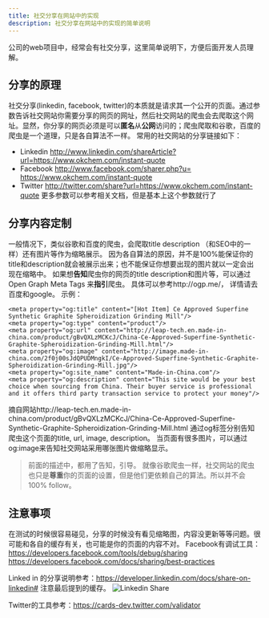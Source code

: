 ```yaml
---
title: 社交分享在网站中的实现
description: 社交分享在网站中的实现的简单说明
---
```

公司的web项目中，经常会有社交分享，这里简单说明下，方便后面开发人员理解。

## 分享的原理
社交分享(linkedin, facebook, twitter)的本质就是请求其一个公开的页面。通过参数告诉社交网站你需要分享的网页的网址，然后社交网站的爬虫会去爬取这个网址。显然，你分享的网页必须是可以**匿名**从**公网**访问的；爬虫爬取和谷歌，百度的爬虫是一个道理，只是各自算法不一样。
常用的社交网站的分享链接如下：
 - Linkedin http://www.linkedin.com/shareArticle?url=https://www.okchem.com/instant-quote
 - Facebook http://www.facebook.com/sharer.php?u= https://www.okchem.com/instant-quote
 - Twitter http://twitter.com/share?url=https://www.okchem.com/instant-quote
更多参数可以参考相关文档，但是基本上这个参数就行了

## 分享内容定制
一般情况下，类似谷歌和百度的爬虫，会爬取title description （和SEO中的一样）还有图片等作为缩略展示。 因为各自算法的原因，并不是100%能保证你的title和description就会被展示出来；也不能保证你想要出现的图片就以一定会出现在缩略中。
如果想**告知**爬虫你的网页的title description和图片等，可以通过Open Graph Meta Tags 来**指引**爬虫。 具体可以参考http://ogp.me/， 详情请去百度和google。
示例：

```
<meta property="og:title" content="[Hot Item] Ce Approved Superfine Synthetic Graphite Spheroidization Grinding Mill"/>
<meta property="og:type" content="product"/>
<meta property="og:url" content="http://leap-tech.en.made-in-china.com/product/gBvQXLzMCKcJ/China-Ce-Approved-Superfine-Synthetic-Graphite-Spheroidization-Grinding-Mill.html"/>
<meta property="og:image" content="http://image.made-in-china.com/2f0j00sJdQPUDMngkI/Ce-Approved-Superfine-Synthetic-Graphite-Spheroidization-Grinding-Mill.jpg"/>
<meta property="og:site_name" content="Made-in-China.com"/>
<meta property="og:description" content="This site would be your best choice when sourcing from China. Their buyer service is professional and it offers third party transaction service to protect your money"/>
```
摘自网站http://leap-tech.en.made-in-china.com/product/gBvQXLzMCKcJ/China-Ce-Approved-Superfine-Synthetic-Graphite-Spheroidization-Grinding-Mill.html 通过og标签分别告知爬虫这个页面的title, url, image, description。 当页面有很多图片，可以通过og:image来告知社交网站采用哪张图片做缩略显示。
> 前面的描述中，都用了告知，引导。 就像谷歌爬虫一样，社交网站的爬虫也只是**尊重**你的页面的设置，但是他们更依赖自己的算法。所以并不会100% follow。

## 注意事项
在测试的时候很容易碰见，分享的时候没有看见缩略图，内容没更新等等问题。很可能和各自的缓存有关，也可能是你的页面的内容不对。
Facebook有调试工具：https://developers.facebook.com/tools/debug/sharing
https://developers.facebook.com/docs/sharing/best-practices

Linked in 的分享说明参考：https://developer.linkedin.com/docs/share-on-linkedin# 注意最后提到的缓存。
![Linkedin Share](http://tech.jiu-shu.com/Web-Applications-Technologies/linkedin-share-cache.png)

Twitter的工具参考：https://cards-dev.twitter.com/validator

